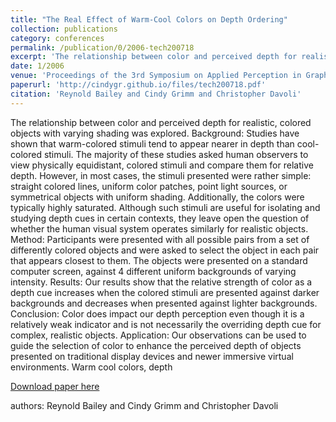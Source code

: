 ```yaml
---
title: "The Real Effect of Warm-Cool Colors on Depth Ordering"
collection: publications
category: conferences
permalink: /publication/0/2006-tech200718
excerpt: 'The relationship between color and perceived depth for realistic,  colored objects with varying shading was explored. Background: Studies have shown that warm-colored stimuli tend to appear nearer in depth than cool-colored stimuli. The majority of these studies asked human observers to view physically equidistant,  colored stimuli and compare them for relative depth. However,  in most cases,  the stimuli presented were rather simple: straight colored lines,  uniform color patches,  point light sources,  or symmetrical objects with uniform shading. Additionally,  the colors were typically highly saturated. Although such stimuli are useful for isolating and studying depth cues in certain contexts,  they leave open the question of whether the human visual system operates similarly for realistic objects. Method: Participants were presented with all possible pairs from a set of differently colored objects and were asked to select the object in each pair that appears closest to them. The objects were presented on a standard computer screen,  against 4 different uniform backgrounds of varying intensity. Results: Our results show that the relative strength of color as a depth cue increases when the colored stimuli are presented against darker backgrounds and decreases when presented against lighter backgrounds. Conclusion: Color does impact our depth perception even though it is a relatively weak indicator and is not necessarily the overriding depth cue for complex,  realistic objects. Application: Our observations can be used to guide the selection of color to enhance the perceived depth of objects presented on traditional display devices and newer immersive virtual environments. Warm cool colors,  depth, '
date: 1/2006
venue: 'Proceedings of the 3rd Symposium on Applied Perception in Graphics and Visualization'
paperurl: 'http://cindygr.github.io/files/tech200718.pdf'
citation: 'Reynold Bailey and Cindy Grimm and Christopher Davoli'
---
```

The relationship between color and perceived depth for realistic,  colored objects with varying shading was explored. Background: Studies have shown that warm-colored stimuli tend to appear nearer in depth than cool-colored stimuli. The majority of these studies asked human observers to view physically equidistant,  colored stimuli and compare them for relative depth. However,  in most cases,  the stimuli presented were rather simple: straight colored lines,  uniform color patches,  point light sources,  or symmetrical objects with uniform shading. Additionally,  the colors were typically highly saturated. Although such stimuli are useful for isolating and studying depth cues in certain contexts,  they leave open the question of whether the human visual system operates similarly for realistic objects. Method: Participants were presented with all possible pairs from a set of differently colored objects and were asked to select the object in each pair that appears closest to them. The objects were presented on a standard computer screen,  against 4 different uniform backgrounds of varying intensity. Results: Our results show that the relative strength of color as a depth cue increases when the colored stimuli are presented against darker backgrounds and decreases when presented against lighter backgrounds. Conclusion: Color does impact our depth perception even though it is a relatively weak indicator and is not necessarily the overriding depth cue for complex,  realistic objects. Application: Our observations can be used to guide the selection of color to enhance the perceived depth of objects presented on traditional display devices and newer immersive virtual environments. Warm cool colors,  depth

[Download paper here](http://cindygr.github.io/files/tech200718.pdf)

authors: Reynold Bailey and Cindy Grimm and Christopher Davoli
